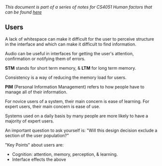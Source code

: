 *This document is part of a series of notes for CS4051 Human factors that can be found [here](https://github.com/nating/cs-exams/blob/master/assets/notes/fourth-year/human-factors/notes)*

## Users

A lack of whitespace can make it difficult for the user to perceive structure in the interface and which can make it difficult to find information.

Audio can be useful in interfaces for getting the user's attention, confirmation or notifying them of errors.

**STM** stands for short term memory, & **LTM** for long term memory.

Consistency is a way of reducing the memory load for users.

**PIM** (Personal Information Management) refers to how people have to manage all of their information.

For novice users of a system, their main concern is ease of learning. For expert users, their main concern is ease of use.

Systems used on a daily basis by many people are more likely to have a majority of expert users.

An important question to ask yourself is: "Will this design decision exclude a section of the user population?"

"Key Points" about users are:
* Cognition: attention, memory, perception, & learning.
* Interface effects the above

